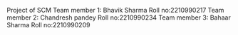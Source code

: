 Project of SCM Team member 1: Bhavik Sharma Roll no:2210990217 Team member 2: Chandresh pandey Roll no:2210990234 Team member 3: Bahaar Sharma Roll no:2210990209
